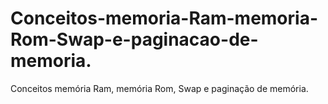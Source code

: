 # Conceitos-memoria-Ram-memoria-Rom-Swap-e-paginacao-de-memoria.
Conceitos memória Ram, memória Rom, Swap e paginação de memória.
